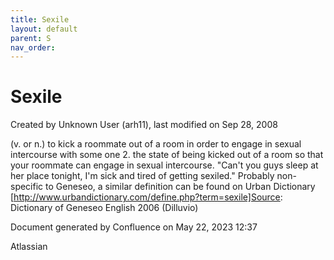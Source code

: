 ```yaml
---
title: Sexile
layout: default
parent: S
nav_order:
---
```


# Sexile

Created by  Unknown User (arh11), last modified on Sep 28, 2008

(v. or n.) to kick a roommate out of a room in order to engage in sexual intercourse with some one 2. the state of being kicked out of a room so that your roommate can engage in sexual intercourse. &quot;Can't you guys sleep at her place tonight, I'm sick and tired of getting sexiled.&quot; Probably non-specific to Geneseo, a similar definition can be found on Urban Dictionary [http://www.urbandictionary.com/define.php?term=sexile]Source: Dictionary of Geneseo English 2006 (Dilluvio)

Document generated by Confluence on May 22, 2023 12:37

Atlassian
